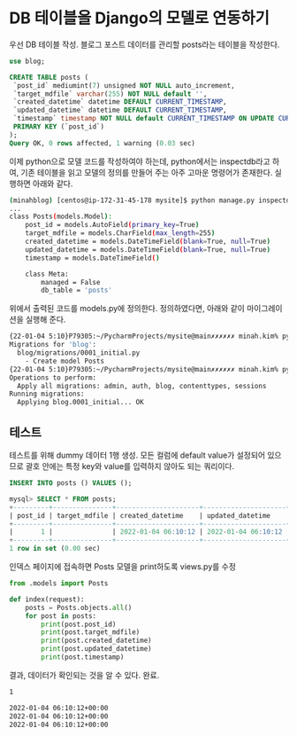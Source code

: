 # DB 테이블을 Django의 모델로 연동하기

우선 DB 테이블 작성. 블로그 포스트 데이터를 관리할 posts라는 테이블을 작성한다.

```sql
use blog;
```

```sql
CREATE TABLE posts (
 `post_id` mediumint(7) unsigned NOT NULL auto_increment,
 `target_mdfile` varchar(255) NOT NULL default '',
 `created_datetime` datetime DEFAULT CURRENT_TIMESTAMP,
 `updated_datetime` datetime DEFAULT CURRENT_TIMESTAMP,
 `timestamp` timestamp NOT NULL default CURRENT_TIMESTAMP ON UPDATE CURRENT_TIMESTAMP,
 PRIMARY KEY (`post_id`)
);
Query OK, 0 rows affected, 1 warning (0.03 sec)
```

이제 python으로 모델 코드를 작성하여야 하는데,
python에서는 inspectdb라고 하여, 기존 테이블을 읽고 모델의 정의를 만들어 주는 아주 고마운 명령어가 존재한다.
실행하면 아래와 같다.

```bash
(minahblog) [centos@ip-172-31-45-178 mysite]$ python manage.py inspectdb
...
class Posts(models.Model):
    post_id = models.AutoField(primary_key=True)
    target_mdfile = models.CharField(max_length=255)
    created_datetime = models.DateTimeField(blank=True, null=True)
    updated_datetime = models.DateTimeField(blank=True, null=True)
    timestamp = models.DateTimeField()

    class Meta:
        managed = False
        db_table = 'posts'
```

위에서 출력된 코드를 models.py에 정의한다. 정의하였다면, 아래와 같이 마이그레이션을 실행해 준다.

```bash
{22-01-04 5:10}P79305:~/PycharmProjects/mysite@main✗✗✗✗✗✗ minah.kim% python manage.py makemigrations
Migrations for 'blog':
  blog/migrations/0001_initial.py
    - Create model Posts
{22-01-04 5:10}P79305:~/PycharmProjects/mysite@main✗✗✗✗✗✗ minah.kim% python manage.py migrate
Operations to perform:
  Apply all migrations: admin, auth, blog, contenttypes, sessions
Running migrations:
  Applying blog.0001_initial... OK
```

## 테스트

테스트를 위해 dummy 데이터 1행 생성.
모든 컬럼에 default value가 설정되어 있으므로 괄호 안에는 특정 key와 value를 입력하지 않아도 되는 쿼리이다.

```sql
INSERT INTO posts () VALUES ();

mysql> SELECT * FROM posts;
+---------+---------------+---------------------+---------------------+---------------------+
| post_id | target_mdfile | created_datetime    | updated_datetime    | timestamp           |
+---------+---------------+---------------------+---------------------+---------------------+
|       1 |               | 2022-01-04 06:10:12 | 2022-01-04 06:10:12 | 2022-01-04 06:10:12 |
+---------+---------------+---------------------+---------------------+---------------------+
1 row in set (0.00 sec)
```

인덱스 페이지에 접속하면 Posts 모델을 print하도록 views.py를 수정

```python
from .models import Posts

def index(request):
    posts = Posts.objects.all()
    for post in posts:
        print(post.post_id)
        print(post.target_mdfile)
        print(post.created_datetime)
        print(post.updated_datetime)
        print(post.timestamp)
```

결과, 데이터가 확인되는 것을 알 수 있다. 완료.

```bash
1

2022-01-04 06:10:12+00:00
2022-01-04 06:10:12+00:00
2022-01-04 06:10:12+00:00
```

